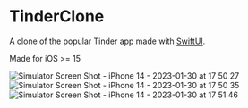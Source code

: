 # TinderClone

A clone of the popular Tinder app made with [SwiftUI](https://developer.apple.com/documentation/swiftui/).

Made for iOS >= 15

![Simulator Screen Shot - iPhone 14 - 2023-01-30 at 17 50 27](https://user-images.githubusercontent.com/60455369/215592487-5c2302b1-6327-4be3-a227-6dbc45277908.png)
![Simulator Screen Shot - iPhone 14 - 2023-01-30 at 17 50 35](https://user-images.githubusercontent.com/60455369/215592499-e96929bc-1a19-4c0a-91d0-fb09a43beb4e.png)
![Simulator Screen Shot - iPhone 14 - 2023-01-30 at 17 51 46](https://user-images.githubusercontent.com/60455369/215592504-b7b6922c-7bd0-4564-ba2c-75f40920d8a7.png)
